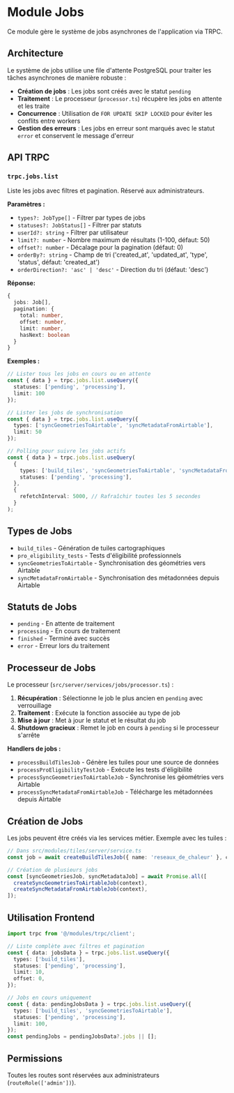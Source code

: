 # Module Jobs

Ce module gère le système de jobs asynchrones de l'application via TRPC.

## Architecture

Le système de jobs utilise une file d'attente PostgreSQL pour traiter les tâches asynchrones de manière robuste :

- **Création de jobs** : Les jobs sont créés avec le statut `pending`
- **Traitement** : Le processeur (`processor.ts`) récupère les jobs en attente et les traite
- **Concurrence** : Utilisation de `FOR UPDATE SKIP LOCKED` pour éviter les conflits entre workers
- **Gestion des erreurs** : Les jobs en erreur sont marqués avec le statut `error` et conservent le message d'erreur

## API TRPC

### `trpc.jobs.list`

Liste les jobs avec filtres et pagination. Réservé aux administrateurs.

**Paramètres :**
- `types?: JobType[]` - Filtrer par types de jobs
- `statuses?: JobStatus[]` - Filtrer par statuts  
- `userId?: string` - Filtrer par utilisateur
- `limit?: number` - Nombre maximum de résultats (1-100, défaut: 50)
- `offset?: number` - Décalage pour la pagination (défaut: 0)
- `orderBy?: string` - Champ de tri ('created_at', 'updated_at', 'type', 'status', défaut: 'created_at')
- `orderDirection?: 'asc' | 'desc'` - Direction du tri (défaut: 'desc')

**Réponse:**
```typescript
{
  jobs: Job[],
  pagination: {
    total: number,
    offset: number,
    limit: number,
    hasNext: boolean
  }
}
```

**Exemples :**

```typescript
// Lister tous les jobs en cours ou en attente
const { data } = trpc.jobs.list.useQuery({
  statuses: ['pending', 'processing'],
  limit: 100
});

// Lister les jobs de synchronisation
const { data } = trpc.jobs.list.useQuery({
  types: ['syncGeometriesToAirtable', 'syncMetadataFromAirtable'],
  limit: 50
});

// Polling pour suivre les jobs actifs
const { data } = trpc.jobs.list.useQuery(
  {
    types: ['build_tiles', 'syncGeometriesToAirtable', 'syncMetadataFromAirtable'],
    statuses: ['pending', 'processing'],
  },
  {
    refetchInterval: 5000, // Rafraîchir toutes les 5 secondes
  }
);
```

## Types de Jobs

- `build_tiles` - Génération de tuiles cartographiques
- `pro_eligibility_tests` - Tests d'éligibilité professionnels
- `syncGeometriesToAirtable` - Synchronisation des géométries vers Airtable
- `syncMetadataFromAirtable` - Synchronisation des métadonnées depuis Airtable

## Statuts de Jobs

- `pending` - En attente de traitement
- `processing` - En cours de traitement
- `finished` - Terminé avec succès
- `error` - Erreur lors du traitement

## Processeur de Jobs

Le processeur (`src/server/services/jobs/processor.ts`) :

1. **Récupération** : Sélectionne le job le plus ancien en `pending` avec verrouillage
2. **Traitement** : Exécute la fonction associée au type de job
3. **Mise à jour** : Met à jour le statut et le résultat du job
4. **Shutdown gracieux** : Remet le job en cours à `pending` si le processeur s'arrête

**Handlers de jobs :**
- `processBuildTilesJob` - Génère les tuiles pour une source de données
- `processProEligibilityTestJob` - Exécute les tests d'éligibilité
- `processSyncGeometriesToAirtableJob` - Synchronise les géométries vers Airtable  
- `processSyncMetadataFromAirtableJob` - Télécharge les métadonnées depuis Airtable

## Création de Jobs

Les jobs peuvent être créés via les services métier. Exemple avec les tuiles :

```typescript
// Dans src/modules/tiles/server/service.ts
const job = await createBuildTilesJob({ name: 'reseaux_de_chaleur' }, context);

// Création de plusieurs jobs
const [syncGeometriesJob, syncMetadataJob] = await Promise.all([
  createSyncGeometriesToAirtableJob(context),
  createSyncMetadataFromAirtableJob(context),
]);
```

## Utilisation Frontend

```typescript
import trpc from '@/modules/trpc/client';

// Liste complète avec filtres et pagination
const { data: jobsData } = trpc.jobs.list.useQuery({
  types: ['build_tiles'],
  statuses: ['pending', 'processing'], 
  limit: 10,
  offset: 0,
});

// Jobs en cours uniquement
const { data: pendingJobsData } = trpc.jobs.list.useQuery({
  types: ['build_tiles', 'syncGeometriesToAirtable'],
  statuses: ['pending', 'processing'],
  limit: 100,
});
const pendingJobs = pendingJobsData?.jobs || [];
```

## Permissions

Toutes les routes sont réservées aux administrateurs (`routeRole(['admin'])`).
